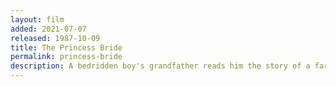 ```yaml
---
layout: film
added: 2021-07-07
released: 1987-10-09
title: The Princess Bride
permalink: princess-bride
description: A bedridden boy's grandfather reads him the story of a farmboy-turned-pirate who encounters numerous obstacles, enemies and allies in his quest to be reunited with his true love.
---
```

